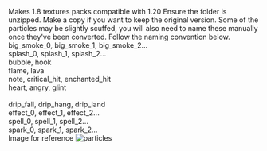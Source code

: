 Makes 1.8 textures packs compatible with 1.20
Ensure the folder is unzipped. Make a copy if you want to keep the original version. 
Some of the particles may be slightly scuffed, you will also need to name these manually once they've been converted. Follow the naming convention below.
big_smoke_0, big_smoke_1, big_smoke_2...<br>
splash_0, splash_1, splash_2...<br>
bubble, hook<br>
flame, lava<br>
note, critical_hit, enchanted_hit<br>
heart, angry, glint<br>
<br>
drip_fall, drip_hang, drip_land<br>
effect_0, effect_1, effect_2...<br>
spell_0, spell_1, spell_2...<br>
spark_0, spark_1, spark_2...<br>
Image for reference
![particles](https://github.com/user-attachments/assets/c8871a2e-c464-4af8-a1f0-42de2c0283e1)
